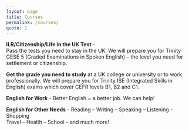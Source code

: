 ```yaml
---
layout: page
title: Courses
permalink: /courses/
quote: 1
---
```


**ILR/Citizenship/Life in the UK Test** -	
Pass the tests you need to stay in the UK. We will prepare you for Trinity GESE 5 (Graded Examinations in Spoken English) – the level you need for settlement or citizenship.
	
 **Get the grade you need to study** at a UK college or university or to work professionally. We will prepare you for Trinity ISE (Integrated Skills in English) exams which cover CEFR levels B1, B2 and C1.

**English for Work**	- Better English = a better job.  We can help!

**English for Other Needs**	- Reading – Writing – Speaking – Listening -
Shopping <br>
Travel – Health – School – and much more!